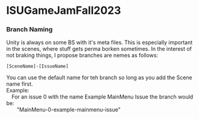 # ISUGameJamFall2023

### Branch Naming
Unity is always on some BS with it's meta files. This is especially important in the scenes, where stuff gets perma borken sometimes.
In the interest of not braking things, I propose branches are nemes as follows:

	[SceneName]-[IssueName]

You can use the default name for teh branch so long as you add the Scene name first.<br/>
Example:<br/>
&emsp;For an issue 0 with the name Example MainMenu Issue the branch would be:<br/>
&emsp;&emsp;"MainMenu-0-example-mainmenu-issue"

    
